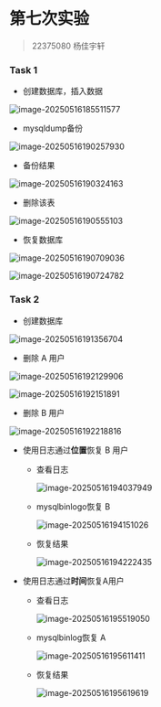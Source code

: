 # 第七次实验

> 22375080 杨佳宇轩

### Task 1

- 创建数据库，插入数据

![image-20250516185511577](C:\Users\12298\AppData\Roaming\Typora\typora-user-images\image-20250516185511577.png)

- mysqldump备份

![image-20250516190257930](C:\Users\12298\AppData\Roaming\Typora\typora-user-images\image-20250516190257930.png)

- 备份结果

![image-20250516190324163](C:\Users\12298\AppData\Roaming\Typora\typora-user-images\image-20250516190324163.png)

- 删除该表

![image-20250516190555103](C:\Users\12298\AppData\Roaming\Typora\typora-user-images\image-20250516190555103.png)

- 恢复数据库

![image-20250516190709036](C:\Users\12298\AppData\Roaming\Typora\typora-user-images\image-20250516190709036.png)

![image-20250516190724782](C:\Users\12298\AppData\Roaming\Typora\typora-user-images\image-20250516190724782.png)

### Task 2

- 创建数据库

![image-20250516191356704](C:\Users\12298\AppData\Roaming\Typora\typora-user-images\image-20250516191356704.png)

- 删除 A 用户

![image-20250516192129906](C:\Users\12298\AppData\Roaming\Typora\typora-user-images\image-20250516192129906.png)

![image-20250516192151891](C:\Users\12298\AppData\Roaming\Typora\typora-user-images\image-20250516192151891.png)

- 删除 B 用户

![image-20250516192218816](C:\Users\12298\AppData\Roaming\Typora\typora-user-images\image-20250516192218816.png)

- 使用日志通过**位置**恢复 B 用户

	- 查看日志

		![image-20250516194037949](C:\Users\12298\AppData\Roaming\Typora\typora-user-images\image-20250516194037949.png)

	- mysqlbinlogo恢复 B

		![image-20250516194151026](C:\Users\12298\AppData\Roaming\Typora\typora-user-images\image-20250516194151026.png)

	- 恢复结果

		![image-20250516194222435](C:\Users\12298\AppData\Roaming\Typora\typora-user-images\image-20250516194222435.png)

- 使用日志通过**时间**恢复A用户

	- 查看日志

		![image-20250516195519050](C:\Users\12298\AppData\Roaming\Typora\typora-user-images\image-20250516195519050.png)

	- mysqlbinlog恢复 A

		![image-20250516195611411](C:\Users\12298\AppData\Roaming\Typora\typora-user-images\image-20250516195611411.png)

	- 恢复结果

		![image-20250516195619619](C:\Users\12298\AppData\Roaming\Typora\typora-user-images\image-20250516195619619.png)

	